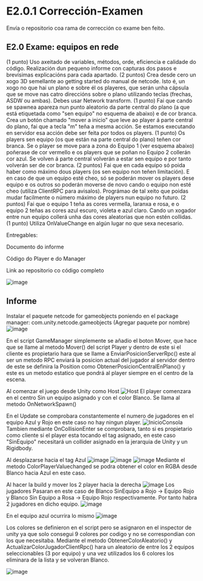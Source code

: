 
# E2.0.1 Corrección-Examen
Envía o repositorio coa rama de corrección co exame ben feito.

## E2.0 Exame: equipos en rede

(1 punto) Uso axeitado de variables, métodos, orde, eficiencia e calidade do código. Realización dun pequeno informe con capturas dos pasos e brevísimas explicacións para cada apartado.
(2 puntos) Crea desde cero un xogo 3D semellante ao getting started do manual de netcode. Isto é, un xogo no que hai un plano e sobre él os playeres, que serán unha cápsula que se move nas catro direccións sobre o plano utilizando teclas (frechas, ASDW ou ambas). Debes usar Network transform.
(1 punto) Fai que cando se spawnea apareza nun punto aleatorio da parte central do plano (a que está etiquetada como "sen equipo" no esquema de abaixo) e de cor branca. Crea un botón chamado "mover a inicio" que leve ao player á parte central do plano, fai que a tecla "m" teña a mesma acción. Se estamos executando en servidor esa acción debe ser feita por todos os players.
(1 punto) Os players sen equipo (os que están na parte central do plano) teñen cor branca. Se o player se move para a zona do Equipo 1 (ver esquema abaixo) poñerase de cor vermello e os players que se poñan no Equipo 2 collerán cor azul. Se volven á parte central volverán a estar sen equipo e por tanto volverán ser de cor branca.
(2 puntos) Fai que en cada equipo só poida haber como máximo dous players (os sen equipo non teñen limitación). E en caso de que un equipo esté cheo, só se poderán mover os players dese equipo e os outros so poderán moverse de novo cando o equipo non esté cheo (utiliza ClientRPC para avisalos). Prográmao de tal xeito que poidas mudar facilmente o número máximo de players nun equipo no futuro. 
(2 puntos) Fai que o equipo 1 teña as cores vermella, laranxa e rosa, e o equipo 2 teñas as cores azul escuro, violeta e azul claro. Cando un xogador entre nun equipo collerá unha das cores aleatorias que non estén collidas. 
(1 punto) Utiliza OnValueChange en algún lugar no que sexa necesario.

Entregables:

Documento do informe

Código do Player e do Manager

Link ao repositorio co código completo

![image](https://github.com/9RACHA/E2.0.1-Correccion-Examen/assets/66274956/373cfda9-e652-4a28-aa48-b0c414af421f)

## Informe
Instalar el paquete netcode for gameobjects poniendo en el package manager: com.unity.netcode.gameobjects (Agregar paquete por nombre)
![image](https://github.com/9RACHA/E2.0.1-Correccion-Examen/assets/66274956/43bc7f74-38f9-4e16-b541-3319c23b3a48)

En el script GameManager simplemente se añadio el boton Mover, que hace que se llame al metodo Mover() del script Player y dentro de este si el cliente es propietario hara que se llame a EnviarPosicionServerRpc() este al ser un metodo RPC enviará la posicion actual del jugador al servidor dentro de este se definira la Position como 
ObtenerPosicionCentralEnPlano() y este es un metodo estatico que pondrá al player siempre en el centro de la escena.

Al comenzar el juego desde Unity como Host 
![Host](https://github.com/9RACHA/Examen--equipos-en-rede/assets/66274956/d93e846d-19f8-4743-8a3b-f79c70186b6b)
El player comenzara en el centro Sin un equipo asignado y con el color Blanco. Se llama al metodo OnNetworkSpawn()

En el Update se comprobara constantemente el numero de jugadores en el equipo Azul y Rojo en este caso no hay ningun player.
![InicioConsola](https://github.com/9RACHA/Examen--equipos-en-rede/assets/66274956/9029b1b3-f8a8-41fb-9bf9-da5474337800)
Tambien mediante OnCollisionEnter se comprobara, tanto si es propietario como cliente si el player esta tocando el tag asignado, en este caso "SinEquipo" necesitará un collider asignado en la jerarquia de Unity y un Rigidbody.

Al desplazarse hacia el tag Azul 
![image](https://github.com/9RACHA/Examen--equipos-en-rede/assets/66274956/d433bf0e-93dd-421c-bc0b-09514a19ca5e)
![image](https://github.com/9RACHA/Examen--equipos-en-rede/assets/66274956/a20029ff-ec99-48e6-ae4b-c684b834dce3)
![image](https://github.com/9RACHA/Examen--equipos-en-rede/assets/66274956/13265db2-9bdb-4d34-8a05-b4eb914e055b)
Mediante el metodo ColorPlayerValuechanged se podra obtener el color en RGBA desde Blanco hacia Azul en este caso.

Al hacer la build y mover los 2 player hacia la derecha
![image](https://github.com/9RACHA/Examen--equipos-en-rede/assets/66274956/981617f4-aec9-4c56-9c0b-ead3507dc35c)
Los jugadores Pasaran en este caso de Blanco SinEquipo a Rojo -> Equipo Rojo y Blanco Sin Equipo a Rosa -> Equipo Rojo respectivamente. Por tanto habra 2 jugadores en dicho equipo.
![image](https://github.com/9RACHA/Examen--equipos-en-rede/assets/66274956/886a2c60-956d-4d7e-a3ad-0aea6d004238)

En el equipo azul ocurrira lo mismo
![image](https://github.com/9RACHA/Examen--equipos-en-rede/assets/66274956/634e7987-1b93-4ce5-aaae-94d3383a2268)

Los colores se definieron en el script pero se asignaron en el inspector de unity ya que solo consegui 9 colores por codigo y no se correspondian con los que necesitaba.
Mediante el metodo ObtenerColorAleatorio() y ActualizarColorJugadorClientRpc() hara un aleatorio de entre los 2 equipos seleccionables (3 por equipo) y una vez utilizados los 6 colores los eliminara de la lista y se volveran Blanco.

![image](https://github.com/9RACHA/Examen--equipos-en-rede/assets/66274956/31587625-7033-48c8-a2d0-679922121ee1)







 
